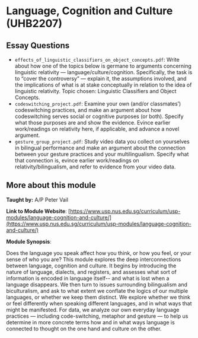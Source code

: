 # Language, Cognition and Culture (UHB2207)

## Essay Questions
- `effects_of_linguistic_classifiers_on_object_concepts.pdf`: Write about how one of the topics below is germane to arguments concerning linguistic relativity — language/culture/cognition. Specifically, the task is to “cover the controversy” — explain it, the assumptions involved, and the implications of what is at stake conceptually in relation to the idea of linguistic relativity. Topic chosen: Linguistic Classifiers and Object Concepts.
- `codeswitching_project.pdf`: Examine your own (and/or classmates’) codeswitching practices, and make an argument about how codeswitching serves social or cognitive purposes (or both). Specify what those purposes are and show the evidence. Evince earlier work/readings on relativity here, if applicable, and advance a novel argument.
- `gesture_group_project.pdf`: Study video data you collect on yourselves in bilingual performance and make an argument about the connection between your gesture practices and your multilingualism. Specify what that connection is, evince earlier work/readings on relativity/bilingualism, and refer to evidence from your video data.


## More about this module
**Taught by:** A/P Peter Vail

**Link to Module Website**: [https://www.usp.nus.edu.sg/curriculum/usp-modules/language-cognition-and-culture/](https://www.usp.nus.edu.sg/curriculum/usp-modules/language-cognition-and-culture/)

**Module Synopsis**:

Does the language you speak affect how you think, or how you feel, or your sense of who you are? This module explores the deep interconnections between language, cognition and culture. It begins by introducing the nature of language, dialects, and registers, and assesses what sort of information is encoded in language itself-- and what is lost when a language disappears. We then turn to issues surrounding bilingualism and biculturalism, and ask to what extent we conflate the logics of our multiple languages, or whether we keep them distinct. We explore whether we think or feel differently when speaking different languages, and in what ways that might be manifested. For data, we analyze our own everyday language practices — including code-switching, metaphor and gesture — to help us determine in more concrete terms how and in what ways language is connected to thought on the one hand and culture on the other. 
